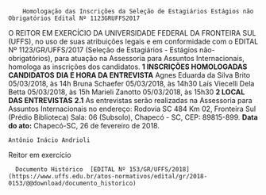         Homologação das Inscrições da Seleção de Estagiários Estágios não Obrigatórios Edital Nº 1123GRUFFS2017  

 O REITOR EM EXERCÍCIO DA UNIVERSIDADE FEDERAL DA FRONTEIRA SUL (UFFS), no uso de suas atribuições legais e em conformidade com o EDITAL Nº 1123/GR/UFFS/2017 (Seleção de Estagiários - Estágios não-obrigatórios), para atuação na Assessoria para Assuntos Internacionais, homologa as inscrições dos candidatos.  **1 INSCRIÇÕES HOMOLOGADAS**      **CANDIDATOS**    **DIA E HORA DA ENTREVISTA**      Agnes Eduarda da Silva Brito   05/03/2018, às 14h     Bruna Schaefer   05/03/2018, às 14h30     Laís Viecelli Dela Betta   05/03/2018, às 15h     Marieli Zanotto   05/03/2018, às 15h30      **2 LOCAL DAS ENTREVISTAS**  **2.1** As entrevistas serão realizadas na Assessoria para Assuntos Internacionais no endereço: Rodovia SC 484 Km 02, Fronteira Sul (Prédio Biblioteca) Sala: 06 (Subsolo), Chapecó - SC, CEP: 89815-899.      **Data do ato:** Chapecó-SC, 26 de fevereiro de 2018.   
 

    Antônio Inácio Andrioli   
 Reitor em exercício 

      Documento Histórico  [EDITAL Nº 153/GR/UFFS/2018](https://www.uffs.edu.br/atos-normativos/edital/gr/2018-0153/@@download/documento_historico)     
      